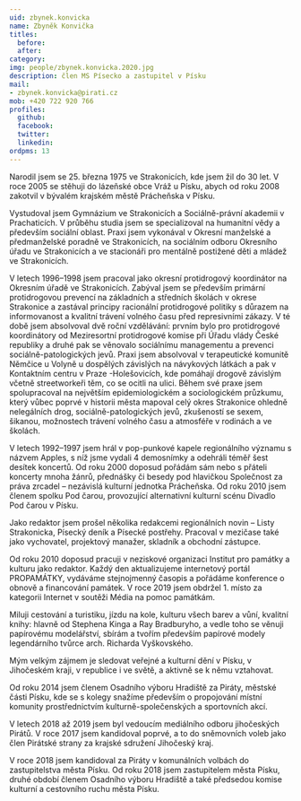 ```yaml
---
uid: zbynek.konvicka
name: Zbyněk Konvička
titles:
  before: 
  after:
category:
img: people/zbynek.konvicka.2020.jpg
description: člen MS Písecko a zastupitel v Písku
mail:
- zbynek.konvicka@pirati.cz
mob: +420 722 920 766
profiles:
  github:
  facebook:				
  twitter:
  linkedin:
ordpms: 13 
---
```

Narodil jsem se 25. března 1975 ve Strakonicích, kde jsem žil do 30 let. V roce 2005 se stěhuji do lázeňské obce Vráž u Písku, abych od roku 2008 zakotvil v bývalém krajském městě Prácheňska v Písku.

Vystudoval jsem Gymnázium ve Strakonicích a Sociálně-právní akademii v Prachaticích. V průběhu studia jsem se specializoval na humanitní vědy a především sociální oblast. Praxi jsem vykonával v Okresní manželské a předmanželské poradně ve Strakonicích, na sociálním odboru Okresního úřadu ve Strakonicích a ve stacionáři pro mentálně postižené děti a mládež ve Strakonicích.

V letech 1996–1998 jsem pracoval jako okresní protidrogový koordinátor na Okresním úřadě ve Strakonicích. Zabýval jsem se především primární protidrogovou prevencí na základních a středních školách v okrese Strakonice a zastával principy racionální protidrogové politiky s důrazem na informovanost a kvalitní trávení volného času před represivními zákazy. V té době jsem absolvoval dvě roční vzdělávání: prvním bylo pro protidrogové koordinátory od Meziresortní protidrogové komise při Úřadu vlády České republiky a druhé pak se věnovalo sociálnímu managementu a prevenci sociálně-patologických jevů. Praxi jsem absolvoval v terapeutické komunitě Němčice u Volyně u dospělých závislých na návykových látkách a pak v Kontaktním centru v Praze -Holešovicích, kde pomáhají drogově závislým včetně streetworkeři těm, co se ocitli na ulici. Během své praxe jsem spolupracoval na největším epidemiologickém a sociologickém průzkumu, který vůbec poprvé v historii města mapoval celý okres Strakonice ohledně nelegálních drog, sociálně-patologických jevů, zkušeností se sexem, šikanou, možnostech trávení volného času a atmosféře v rodinách a ve školách.  

V letech 1992–1997 jsem hrál v pop-punkové kapele regionálního významu s názvem Apples, s níž jsme vydali 4 demosnímky a odehráli téměř šest desítek koncertů. Od roku 2000 doposud pořádám sám nebo s přáteli koncerty mnoha žánrů, přednášky či besedy pod hlavičkou Společnost za práva zrcadel – nezávislá kulturní jednotka Prácheňska. Od roku 2010 jsem členem spolku Pod čarou, provozující alternativní kulturní scénu Divadlo Pod čarou v Písku.

Jako redaktor jsem prošel několika redakcemi regionálních novin – Listy Strakonicka, Písecký deník a Písecké postřehy. Pracoval v mezičase také jako vychovatel, projektový manažer, skladník a obchodní zástupce.

Od roku 2010 doposud pracuji v neziskové organizaci Institut pro památky a kulturu jako redaktor. Každý den aktualizujeme internetový portál PROPAMÁTKY, vydáváme stejnojmenný časopis a pořádáme konference o obnově a financování památek. V roce 2019 jsem obdržel 1. místo za kategorii Internet v soutěži Média na pomoc památkám.

Miluji cestování a turistiku, jízdu na kole, kulturu všech barev a vůní, kvalitní knihy: hlavně od Stephena Kinga a Ray Bradburyho, a vedle toho se věnuji papírovému modelářství, sbírám a tvořím především papírové modely legendárního tvůrce arch. Richarda Vyškovského.

Mým velkým zájmem je sledovat veřejné a kulturní dění v Písku, v Jihočeském kraji, v republice i ve světě, a aktivně se k němu vztahovat. 

Od roku 2014 jsem členem Osadního výboru Hradiště za Piráty, městské části Písku, kde se s kolegy snažíme především o propojování místní komunity prostřednictvím kulturně-společenských a sportovních akcí. 

V letech 2018 až 2019 jsem byl vedoucím mediálního odboru jihočeských Pirátů. V roce 2017 jsem kandidoval poprvé, a to do sněmovních voleb jako člen Pirátské strany za krajské sdružení Jihočeský kraj. 

V roce 2018 jsem kandidoval za Piráty v komunálních volbách do zastupitelstva města Písku. Od roku 2018 jsem zastupitelem města Písku, druhé období členem Osadního výboru Hradiště a také předsedou komise kulturní a cestovního ruchu města Písku.
